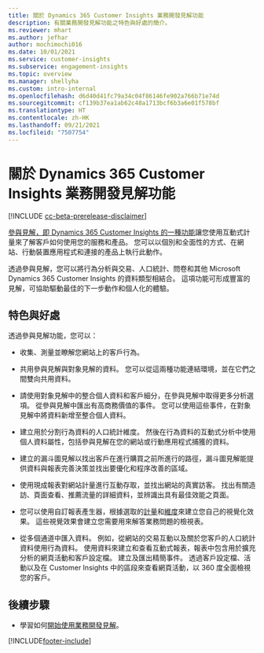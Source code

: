 ```yaml
---
title: 關於 Dynamics 365 Customer Insights 業務開發見解功能
description: 有關業務開發見解功能之特色與好處的簡介。
ms.reviewer: mhart
ms.author: jefhar
author: mochimochi016
ms.date: 10/01/2021
ms.service: customer-insights
ms.subservice: engagement-insights
ms.topic: overview
ms.manager: shellyha
ms.custom: intro-internal
ms.openlocfilehash: d6d40d41fc79a34c04f86146fe902a766b71e74d
ms.sourcegitcommit: cf139b37ea1ab62c48a1713bcf6b3a6e01f578bf
ms.translationtype: HT
ms.contentlocale: zh-HK
ms.lasthandoff: 09/21/2021
ms.locfileid: "7507754"
---
```

# <a name="about-dynamics-365-customer-insights-engagement-insights-capability"></a>關於 Dynamics 365 Customer Insights 業務開發見解功能 

[!INCLUDE [cc-beta-prerelease-disclaimer](includes/cc-beta-prerelease-disclaimer.md)]

[參與見解，即 Dynamics 365 Customer Insights 的一種功能](https://dynamics.microsoft.com/ai/customer-insights/engagement-insights-capability/)讓您使用互動式計量來了解客戶如何使用您的服務和產品。 您可以以個別和全面性的方式、在網站、行動裝置應用程式和連接的產品上執行此動作。

透過參與見解，您可以將行為分析與交易、人口統計、問卷和其他 Microsoft Dynamics 365 Customer Insights 的資料類型相結合。 這項功能可形成豐富的見解，可協助驅動最佳的下一步動作和個人化的體驗。

## <a name="features-and-benefits"></a>特色與好處

透過參與見解功能，您可以：

- 收集、測量並瞭解您網站上的客戶行為。

- 共用參與見解與對象見解的資料。 您可以從這兩種功能連結環境，並在它們之間雙向共用資料。

- 請使用對象見解中的整合個人資料和客戶細分，在參與見解中取得更多分析選項。 從參與見解中匯出有高商務價值的事件。 您可以使用這些事件，在對象見解中將資料新增至整合個人資料。

- 建立用於分割行為資料的人口統計維度。 然後在行為資料的互動式分析中使用個人資料屬性，包括參與見解在您的網站或行動應用程式捕獲的資料。

- 建立的漏斗圖見解以找出客戶在進行購買之前所進行的路徑，漏斗圖見解能提供資料與報表完善決策並找出要優化和程序改善的區域。 

-  使用現成報表對網站計量進行互動存取，並找出網站的真實訪客。 找出有關造訪、頁面查看、推薦流量的詳細資料，並辨識出具有最佳效能之頁面。

- 您可以使用自訂報表產生器，根據選取的[計量](glossary.md)和[維度](glossary.md)來建立您自己的視覺化效果。 這些視覺效果會建立您需要用來解答業務問題的檢視表。

- 從多個通道中匯入資料。 例如，從網站的交易互動以及關於您客戶的人口統計資料使用行為資料。 使用資料來建立和查看互動式報表，報表中包含用於擴充分析的網頁活動和客戶設定檔。 建立及匯出精簡事件。 透過客戶設定檔、活動以及在 Customer Insights 中的區段來查看網頁活動，以 360 度全面檢視您的客戶。

## <a name="next-steps"></a>後續步驟

- 學習如何[開始使用業務開發見解](get-started.md)。


[!INCLUDE[footer-include](../includes/footer-banner.md)]
